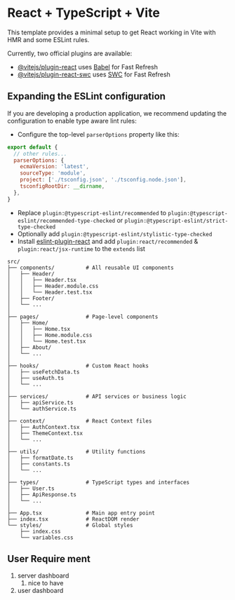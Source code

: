 # React + TypeScript + Vite

This template provides a minimal setup to get React working in Vite with HMR and some ESLint rules.

Currently, two official plugins are available:

- [@vitejs/plugin-react](https://github.com/vitejs/vite-plugin-react/blob/main/packages/plugin-react/README.md) uses [Babel](https://babeljs.io/) for Fast Refresh
- [@vitejs/plugin-react-swc](https://github.com/vitejs/vite-plugin-react-swc) uses [SWC](https://swc.rs/) for Fast Refresh

## Expanding the ESLint configuration

If you are developing a production application, we recommend updating the configuration to enable type aware lint rules:

- Configure the top-level `parserOptions` property like this:

```js
export default {
  // other rules...
  parserOptions: {
    ecmaVersion: 'latest',
    sourceType: 'module',
    project: ['./tsconfig.json', './tsconfig.node.json'],
    tsconfigRootDir: __dirname,
  },
}
```

- Replace `plugin:@typescript-eslint/recommended` to `plugin:@typescript-eslint/recommended-type-checked` or `plugin:@typescript-eslint/strict-type-checked`
- Optionally add `plugin:@typescript-eslint/stylistic-type-checked`
- Install [eslint-plugin-react](https://github.com/jsx-eslint/eslint-plugin-react) and add `plugin:react/recommended` & `plugin:react/jsx-runtime` to the `extends` list

```
src/
├── components/          # All reusable UI components
│   ├── Header/
│   │   ├── Header.tsx
│   │   ├── Header.module.css
│   │   └── Header.test.tsx
│   ├── Footer/
│   └── ...
│
├── pages/               # Page-level components
│   ├── Home/
│   │   ├── Home.tsx
│   │   ├── Home.module.css
│   │   └── Home.test.tsx
│   ├── About/
│   └── ...
│
├── hooks/               # Custom React hooks
│   ├── useFetchData.ts
│   ├── useAuth.ts
│   └── ...
│
├── services/            # API services or business logic
│   ├── apiService.ts
│   └── authService.ts
│
├── context/             # React Context files
│   ├── AuthContext.tsx
│   ├── ThemeContext.tsx
│   └── ...
│
├── utils/               # Utility functions
│   ├── formatDate.ts
│   ├── constants.ts
│   └── ...
│
├── types/               # TypeScript types and interfaces
│   ├── User.ts
│   ├── ApiResponse.ts
│   └── ...
│
├── App.tsx              # Main app entry point
├── index.tsx            # ReactDOM render
└── styles/              # Global styles
    ├── index.css
    └── variables.css

```


## User Require ment
1. server dashboard
   1. nice to have
2. user dashboard